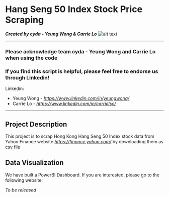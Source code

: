 # Hang Seng 50 Index Stock Price Scraping
*<b>Created by cyda - Yeung Wong & Carrie Lo</b>*
![alt text](https://2.bp.blogspot.com/-JDCofS2Pvic/WxQCv_XstyI/AAAAAAAAABM/rWHKnG4ItnMULgmO_tWAuGTNL6kAexJlACK4BGAYYCw/s1000/tight%2Bbanner.png)

---------------------------------------------------------------------------------------------
### Please acknowledge <b>team cyda - Yeung Wong and Carrie Lo</b> when using the code

### If you find this script is helpful, please feel free to endorse us through Linkedin!
Linkedin:

* Yeung Wong - *https://www.linkedin.com/in/yeungwong/*
* Carrie Lo - *https://www.linkedin.com/in/carrielsc/*
---------------------------------------------------------------------------------------------
## Project Description
This project is to scrap Hong Kong Hang Seng 50 Index stock data from Yahoo Finance website *https://finance.yahoo.com/* by downloading them as csv file

## Data Visualization
We have built a PowerBI Dashboard. If you are interested, please go to the following website:

*To be released*
